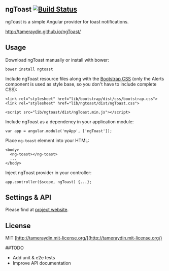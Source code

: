 ## ngToast [![Build Status](http://img.shields.io/travis/tameraydin/ngToast/master.svg?style=flat)](https://travis-ci.org/tameraydin/ngToast)

ngToast is a simple Angular provider for toast notifications.

http://tameraydin.github.io/ngToast/

## Usage

Download ngToast manually or install with bower:

```bower install ngtoast```

Include ngToast resource files along with the [Bootstrap CSS](http://getbootstrap.com/) (only the Alerts component is used as style base, so you don't have to include complete CSS):
```
<link rel="stylesheet" href="lib/bootstrap/dist/css/bootstrap.css">
<link rel="stylesheet" href="lib/ngtoast/dist/ngToast.css">

<script src="lib/ngtoast/dist/ngToast.min.js"></script>
```

Include ngToast as a dependency in your application module:

```
var app = angular.module('myApp', ['ngToast']);
```

Place ```ng-toast``` element into your HTML:
```
<body>
  <ng-toast></ng-toast>
  ...
</body>
```

Inject ngToast provider in your controller:

```
app.controller($scope, ngToast) {...};
```

## Settings & API

Please find at [project website](http://tameraydin.github.io/ngToast/#api).

## License

MIT [http://tameraydin.mit-license.org/](http://tameraydin.mit-license.org/)


##TODO
- Add unit & e2e tests
- Improve API documentation
